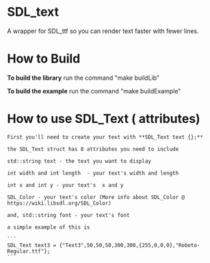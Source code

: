 # SDL_text
A wrapper for SDL_ttf so you can render text faster with fewer lines.



# How to Build 
  **To build the library**
  run the command "make buildLib"

  **To build the example** 
  run the command "make buildExample"
  
 
# How to use SDL_Text ( attributes)
    First you'll need to create your text with **SDL_Text text {};**
    
    the SDL_Text struct has 8 attributes you need to include
    
    std::string text - the text you want to display
    
    int width and int length  - your text's width and length 
    
    int x and int y - your text's  x and y
    
    SDL_Color - your text's color (More info about SDL_Color @ https://wiki.libsdl.org/SDL_Color)
    
    and, std::string font - your text's font
    
    a simple example of this is 

    ```
    SDL_Text text3 = {"Text3",50,50,50,300,300,{255,0,0,0},"Roboto-Regular.ttf"};
    ```
    

